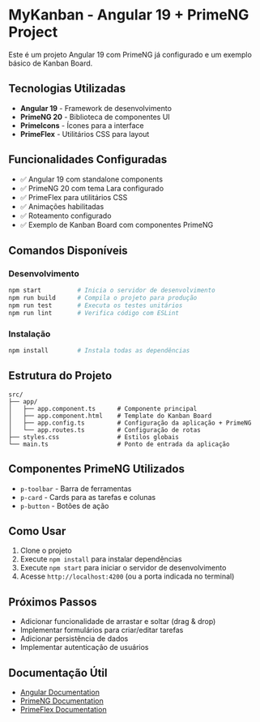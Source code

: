 # MyKanban - Angular 19 + PrimeNG Project

Este é um projeto Angular 19 com PrimeNG já configurado e um exemplo básico de Kanban Board.

## Tecnologias Utilizadas

- **Angular 19** - Framework de desenvolvimento
- **PrimeNG 20** - Biblioteca de componentes UI
- **PrimeIcons** - Ícones para a interface
- **PrimeFlex** - Utilitários CSS para layout

## Funcionalidades Configuradas

- ✅ Angular 19 com standalone components
- ✅ PrimeNG 20 com tema Lara configurado
- ✅ PrimeFlex para utilitários CSS
- ✅ Animações habilitadas
- ✅ Roteamento configurado
- ✅ Exemplo de Kanban Board com componentes PrimeNG

## Comandos Disponíveis

### Desenvolvimento
```bash
npm start          # Inicia o servidor de desenvolvimento
npm run build      # Compila o projeto para produção
npm run test       # Executa os testes unitários
npm run lint       # Verifica código com ESLint
```

### Instalação
```bash
npm install        # Instala todas as dependências
```

## Estrutura do Projeto

```
src/
├── app/
│   ├── app.component.ts      # Componente principal
│   ├── app.component.html    # Template do Kanban Board
│   ├── app.config.ts         # Configuração da aplicação + PrimeNG
│   └── app.routes.ts         # Configuração de rotas
├── styles.css                # Estilos globais
└── main.ts                   # Ponto de entrada da aplicação
```

## Componentes PrimeNG Utilizados

- `p-toolbar` - Barra de ferramentas
- `p-card` - Cards para as tarefas e colunas
- `p-button` - Botões de ação

## Como Usar

1. Clone o projeto
2. Execute `npm install` para instalar dependências
3. Execute `npm start` para iniciar o servidor de desenvolvimento
4. Acesse `http://localhost:4200` (ou a porta indicada no terminal)

## Próximos Passos

- Adicionar funcionalidade de arrastar e soltar (drag & drop)
- Implementar formulários para criar/editar tarefas
- Adicionar persistência de dados
- Implementar autenticação de usuários

## Documentação Útil

- [Angular Documentation](https://angular.dev)
- [PrimeNG Documentation](https://primeng.org)
- [PrimeFlex Documentation](https://primeflex.org)
